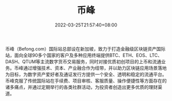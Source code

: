 ﻿---
weight: 
title: "币峰"
description: "币峰（Befong.com）国际站总部设在新加坡，致力于打造金融级区块链资产国际站"
date: 2022-03-25T21:57:40+08:00
lastmod: 2022-03-25T16:45:40+08:00
draft: false
authors: ["Metabd"]
featuredImage: "bifeng.webp"
link: ""
tags: ["交易所","币峰"]
categories: ["navigation"]
navigation: ["交易所"]
lightgallery: true
toc: true
pinned: false
recommend: false
recommend1: false
---
币峰（Befong.com）国际站总部设在新加坡，致力于打造金融级区块链资产国际站，面向全球90多个国家的客户及多种应用终端提供BTC、ETH、EOS、LTC、DASH、QTUM等主流数字货币交易服务，同时对接优质初创项目的上币和流通业务。币峰通过增强技术、资本、产业融合作为纽带，并以助力区块链应用场景落地为目标，为数字资产爱好者及通证发行方提供一个安全、透明和稳定的流通平台。币峰克服了传统国际站在手续费、项目审核、客服质量、操作便捷性等方面存在的诸多痛点，并通过定期举行的各类社群活动，为投资者创造出更多优质的理财渠道。
